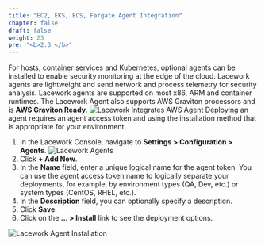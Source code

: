 ```yaml
---
title: "EC2, EKS, ECS, Fargate Agent Integration"
chapter: false
draft: false
weight: 23
pre: "<b>2.3 </b>"
---
```


For hosts, container services and Kubernetes, optional agents can be installed to enable security monitoring at the edge of the cloud. Lacework agents are lightweight and send network and process telemetry for security analysis. Lacework agents are supported on most x86, ARM and container runtimes. The Lacework Agent also supports AWS Graviton processors and is **AWS Graviton Ready**.
![Lacework Integrates AWS Agent](/images/lacework-integrates-aws-agent.png)
Deploying an agent requires an agent access token and using the installation method that is appropriate for your environment.

1. In the Lacework Console, navigate to **Settings > Configuration > Agents**.
   ![Lacework Agents](/images/lacework-agents.png)
2. Click **+ Add New**.
3. In the **Name** field, enter a unique logical name for the agent token. You can use the agent access token name to logically separate your deployments, for example, by environment types (QA, Dev, etc.) or system types (CentOS, RHEL, etc.).
4. In the **Description** field, you can optionally specify a description.
5. Click **Save**.
6. Click on the **... > Install** link to see the deployment options.

![Lacework Agent Installation](/images/lacework-agent-install-options.png)